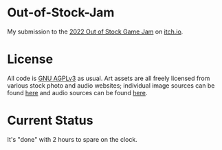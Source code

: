 # Out-of-Stock-Jam
My submission to the [2022 Out of Stock Game Jam](https://itch.io/jam/out-of-stock) on [itch.io](https://hauntedbees.itch.io/sonic-shock).

# License
All code is [GNU AGPLv3](https://www.gnu.org/licenses/agpl-3.0.en.html) as usual. Art assets are all freely licensed from various stock photo and audio websites; individual image sources can be found [here](https://github.com/HauntedBees/Out-of-Stock-Jam/blob/main/Assets/ImageCredits.md) and audio sources can be found [here](https://github.com/HauntedBees/Out-of-Stock-Jam/blob/main/Assets/AudioCredits.md).

# Current Status
It's "done" with 2 hours to spare on the clock.